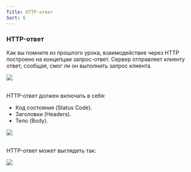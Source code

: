 ```yaml
---
Title: HTTP-ответ
Sort: 6
---
```


### HTTP-ответ

Как вы помните из прошлого урока, взаимодействие через HTTP построено на концепции запрос-ответ. Сервер отправляет клиенту ответ, сообщая, смог ли он выполнить запрос клиента.

<img src="%base_url%/images/CA-09-Sprint-001-15_1675186805.png"/>
<br><br>

HTTP-ответ должен включать в себя:
- Код состояния (Status Code).
- Заголовки (Headers).
- Тело (Body).

<img src="%base_url%/images/S9-edit-01_1_1675186894.png"/>
<br><br>

HTTP-ответ может выглядеть так:

<img src="%base_url%/images/S9-edit-02_1675186936.png"/>
<br><br>
